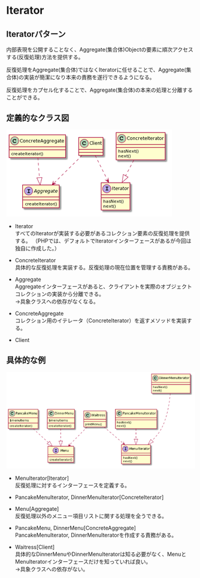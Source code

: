# Iterator

## Iteratorパターン
内部表現を公開することなく、Aggregate(集合体)Objectの要素に順次アクセスする(反復処理)方法を提供する。

反復処理をAggregate(集合体)ではなくIteratorに任せることで、Aggregate(集合体)の実装が簡潔になり本来の責務を遂行できるようになる。
 
反復処理をカプセル化することで、Aggregate(集合体)の本来の処理と分離することができる。

## 定義的なクラス図
![class_uml](../../img/Iterator.png)

- Iterator  
すべてのIteratorが実装する必要があるコレクション要素の反復処理を提供する。
（PHPでは、デフォルトでIteratorインターフェースがあるが今回は独自に作成した。）

- ConcreteIterator  
具体的な反復処理を実装する。反復処理の現在位置を管理する責務がある。

- Aggregate  
Aggregateインターフェースがあると、クライアントを実際のオブジェクトコレクションの実装から分離できる。  
→具象クラスへの依存がなくなる。

- ConcreteAggregate  
コレクション用のイテレータ（ConcreteIterator）を返すメソッドを実装する。

- Client

## 具体的な例
![class_uml](../../img/MenuIterator.png)
- MenuIterator[Iterator]  
反復処理に対するインターフェースを定義する。

- PancakeMenuIterator, DinnerMenuIterator[ConcreteIterator]  

- Menu[Aggregate]  
反復処理以外のメニュー項目リストに関する処理を全うできる。

- PancakeMenu, DinnerMenu[ConcreteAggregate]  
PancakeMenuIterator, DinnerMenuIteratorを作成する責務がある。

- Waitress[Client]  
具体的なDinnerMenuやDinnerMenuIteratorは知る必要がなく、MenuとMenuIteratorインターフェースだけを知っていれば良い。  
→具象クラスへの依存がない。
